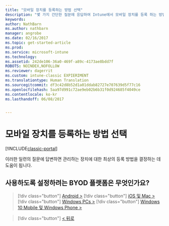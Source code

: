 ```yaml
---
title: "모바일 장치를 등록하는 방법 선택"
description: "몇 가지 간단한 질문에 응답하여 Intune에서 모바일 장치를 등록 하는 방법 결정"
keywords: 
author: NathBarn
ms.author: nathbarn
manager: angrobe
ms.date: 02/16/2017
ms.topic: get-started-article
ms.prod: 
ms.service: microsoft-intune
ms.technology: 
ms.assetid: 242de106-36a0-469f-a89c-4173ae8bdd7f
ROBOTS: NOINDEX,NOFOLLOW
ms.reviewer: dagerrit
ms.custom: intune-classic EXPIERIMENT
ms.translationtype: Human Translation
ms.sourcegitcommit: df3c42d8b52d1a01ddab82727e707639d5f77c16
ms.openlocfilehash: 5aa97d991c72ae9eb02b6b31f0d924685f4049ce
ms.contentlocale: ko-kr
ms.lasthandoff: 06/08/2017


---
```

# <a name="choose-how-to-enroll-mobile-devices"></a>모바일 장치를 등록하는 방법 선택

[!INCLUDE[classic-portal](../includes/classic-portal.md)]

이러한 일련의 질문에 답변하면 관리하는 장치에 대한 최상의 등록 방법을 결정하는 데 도움이 됩니다.

## <a name="which-byod-platform-do-you-want-to-enable"></a>**사용하도록 설정하려는 BYOD 플랫폼은 무엇인가요?**

> [!div  class="button"]
[Android >](/intune-classic/deploy-use/set-up-android-management-with-microsoft-intune)
> [!div class="button"]
[iOS 및 Mac >](/intune-classic/deploy-use/set-up-ios-and-mac-management-with-microsoft-intune)
> [!div class="button"]
[Windows PCs >](/intune-classic/deploy-use/set-up-windows-device-management-with-microsoft-intune)
> [!div class="button"]
[Windows 10 Mobile 및 Windows Phone >](/intune-classic/deploy-use/set-up-windows-phone-management-with-microsoft-intune)


> [!div class="button"]
[< 뒤로](choose-how-to-enroll-devices1.md)

